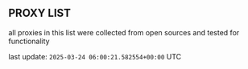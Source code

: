 ## PROXY LIST

all proxies in this list were collected from open sources and tested for functionality

last update: `2025-03-24 06:00:21.582554+00:00` UTC